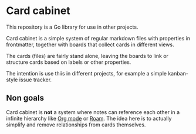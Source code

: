 # Card cabinet

This repository is a Go library for use in other projects.

Card cabinet is a simple system of regular markdown files with properties in frontmatter, together with boards that collect cards in different views.

The cards (files) are fairly stand alone, leaving the boards to link or structure cards based on labels or other 
properties.

The intention is use thiis in different projects, for example a simple kanban-style issue tracker.

## Non goals

Card cabinet is **not** a system where notes can reference each other in a infinite hierarchy like [Org mode](orgmode.org) or [Roam](roamresearch.com). The idea here is to actually simplify and remove relationships from cards themselves. 
